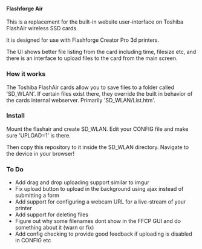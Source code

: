 #### Flashforge Air

This is a replacement for the built-in website user-interface on Toshiba FlashAir wireless SSD cards.

It is designed for use with Flashforge Creator Pro 3d printers.

The UI shows better file listing from the card including time, filesize etc, and there is an interface to upload files to the card from the main screen.

### How it works

The Toshiba FlashAir cards allow you to save files to a folder called 'SD_WLAN'. If certain files exist there, they override the built in behavior of the cards internal webserver.  Primarily 'SD_WLAN/List.htm'.

### Install

Mount the flashair and create SD_WLAN. Edit your CONFIG file and make sure 'UPLOAD=1' is there.

Then copy this repository to it inside the SD_WLAN directory. Navigate to the device in your browser!

### To Do

  * Add drag and drop uploading support similar to imgur
  * Fix upload button to upload in the background using ajax instead of submitting a form
  * Add support for configuring a webcam URL for a live-stream of your printer
  * Add support for deleting files
  * Figure out why some filenames dont show in the FFCP GUI and do something about it (warn or fix)
  * Add config checking to provide good feedback if uploading is disabled in CONFIG etc

